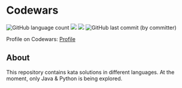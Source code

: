 # Codewars
![GitHub language count](https://img.shields.io/github/languages/count/iantato/Codewars)
[![](https://tokei.rs/b1/github/iantato/Codewars?category=code)](https://github.com/iantato/Codewars/)
[![](https://tokei.rs/b1/github/iantato/Codewars?category=files)](https://github.com/iantato/Codewars/)
![GitHub last commit (by committer)](https://img.shields.io/github/last-commit/iantato/Codewars)


Profile on Codewars: [Profile](https://www.codewars.com/users/iantato)
## About
This repository contains kata solutions in different languages. At the moment, only Java & Python is being explored.
